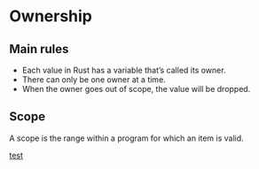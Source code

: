 # Ownership

## Main rules
* Each value in Rust has a variable that’s called its owner.
* There can only be one owner at a time.
* When the owner goes out of scope, the value will be dropped.

## Scope
A scope is the range within a program for which an item is valid.<br>

[test](/prog/lang/rust/1_common_programming_concepts/1.2_data_types.md#compound-types)
